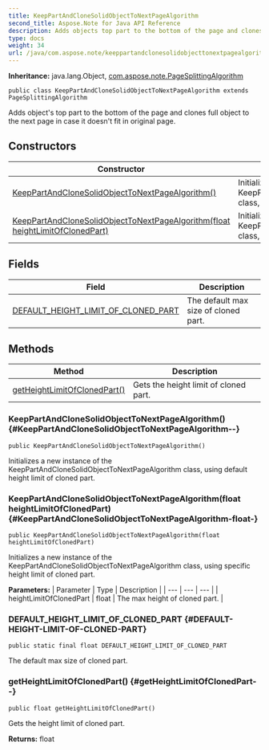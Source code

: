 ```yaml
---
title: KeepPartAndCloneSolidObjectToNextPageAlgorithm
second_title: Aspose.Note for Java API Reference
description: Adds objects top part to the bottom of the page and clones full object to the next page in case it doesnt fit in original page.
type: docs
weight: 34
url: /java/com.aspose.note/keeppartandclonesolidobjecttonextpagealgorithm/
---
```


**Inheritance:**
java.lang.Object, [com.aspose.note.PageSplittingAlgorithm](../../com.aspose.note/pagesplittingalgorithm)
```
public class KeepPartAndCloneSolidObjectToNextPageAlgorithm extends PageSplittingAlgorithm
```

Adds object's top part to the bottom of the page and clones full object to the next page in case it doesn't fit in original page.
## Constructors

| Constructor | Description |
| --- | --- |
| [KeepPartAndCloneSolidObjectToNextPageAlgorithm()](#KeepPartAndCloneSolidObjectToNextPageAlgorithm--) | Initializes a new instance of the  KeepPartAndCloneSolidObjectToNextPageAlgorithm  class, using default height limit of cloned part. |
| [KeepPartAndCloneSolidObjectToNextPageAlgorithm(float heightLimitOfClonedPart)](#KeepPartAndCloneSolidObjectToNextPageAlgorithm-float-) | Initializes a new instance of the  KeepPartAndCloneSolidObjectToNextPageAlgorithm  class, using specific height limit of cloned part. |
## Fields

| Field | Description |
| --- | --- |
| [DEFAULT_HEIGHT_LIMIT_OF_CLONED_PART](#DEFAULT-HEIGHT-LIMIT-OF-CLONED-PART) | The default max size of cloned part. |
## Methods

| Method | Description |
| --- | --- |
| [getHeightLimitOfClonedPart()](#getHeightLimitOfClonedPart--) | Gets the height limit of cloned part. |
### KeepPartAndCloneSolidObjectToNextPageAlgorithm() {#KeepPartAndCloneSolidObjectToNextPageAlgorithm--}
```
public KeepPartAndCloneSolidObjectToNextPageAlgorithm()
```


Initializes a new instance of the  KeepPartAndCloneSolidObjectToNextPageAlgorithm  class, using default height limit of cloned part.

### KeepPartAndCloneSolidObjectToNextPageAlgorithm(float heightLimitOfClonedPart) {#KeepPartAndCloneSolidObjectToNextPageAlgorithm-float-}
```
public KeepPartAndCloneSolidObjectToNextPageAlgorithm(float heightLimitOfClonedPart)
```


Initializes a new instance of the  KeepPartAndCloneSolidObjectToNextPageAlgorithm  class, using specific height limit of cloned part.

**Parameters:**
| Parameter | Type | Description |
| --- | --- | --- |
| heightLimitOfClonedPart | float | The max height of cloned part. |

### DEFAULT_HEIGHT_LIMIT_OF_CLONED_PART {#DEFAULT-HEIGHT-LIMIT-OF-CLONED-PART}
```
public static final float DEFAULT_HEIGHT_LIMIT_OF_CLONED_PART
```


The default max size of cloned part.

### getHeightLimitOfClonedPart() {#getHeightLimitOfClonedPart--}
```
public float getHeightLimitOfClonedPart()
```


Gets the height limit of cloned part.

**Returns:**
float
